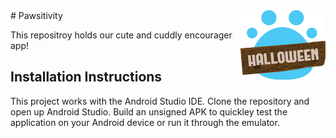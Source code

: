 <img src="pawsitivity_logo.png" align="right" />
# Pawsitivity

This repositroy holds our cute and cuddly encourager app!

## Installation Instructions

This project works with the Android Studio IDE.
Clone the repository and open up Android Studio.
Build an unsigned APK to quickley test the application on your
Android device or run it through the emulator.
